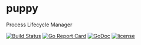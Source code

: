 # puppy
Process Lifecycle Manager


[![Build Status](https://travis-ci.org/ckeyer/puppy.jpg?branch=master)](https://travis-ci.org/ckeyer/puppy)
[![Go Report Card](https://goreportcard.com/badge/github.com/ckeyer/puppy)](https://goreportcard.com/report/github.com/ckeyer/puppy)
[![GoDoc](https://godoc.org/github.com/ckeyer/puppy?status.png)](http://godoc.org/github.com/ckeyer/puppy)
[![license](https://img.shields.io/badge/license-GPL%20V3.0-blue.svg?maxAge=2592000)](https://github.com/ckeyer/puppy/blob/master/LICENSE)